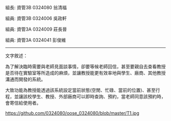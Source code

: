 組長: 資管3B 0324080 翁清福

組員: 資管3B 0324006 吳政軒

組員: 資管3A 0324009 莊長晉 
                           
組員: 資管3A 0324041 彭俊維 
                           
***

文字敘述：

  為了解決臨時需要與老師見面談事情，卻要等候老師回信，甚至要親自去查看教授是否待在實驗室等所造成的麻煩，並讓教授能更有效率地與學生、廠商、其他教授溝通而開發的系統。

  大致功能為教授能透過該系統設定當前狀態(空閒、忙碌、當前的位置)、甚至行程，並讓該校學生、教授、外部廠商可以即時查詢、預約，當老師同意該預約時，會寄信給使用者。

  https://github.com/0324080/oose_0324080/blob/master/T1.jpg
